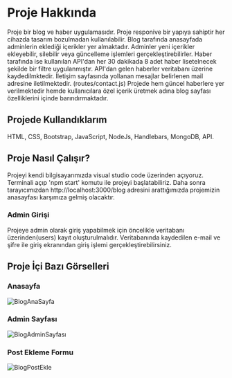 # Proje Hakkında
Proje bir blog ve haber uygulamasıdır. 
Proje responive bir yapıya sahiptir her cihazda tasarım bozulmadan kullanılabilir.
Blog tarafında anasayfada adminlerin eklediği içerikler yer almaktadır.
Adminler yeni içerikler ekleyebilir, silebilir veya güncelleme işlemleri gerçekleştirebilirler.
Haber tarafında ise kullanılan API'dan her 30 dakikada 8 adet haber lisetelnecek şekilde bir filtre uygulanmıştır.
API'dan gelen haberler veritabanı üzerine kaydedilmktedir.
İletişim sayfasında yollanan mesajlar belirlenen mail adresine iletilmektedir. (routes/contact.js)
Projede hem güncel haberlere yer verilmektedir hemde kullanıcılara özel içerik üretmek adına blog sayfası özelliklerini içinde barındırmaktadır.

## Projede Kullandıklarım
HTML, CSS, Bootstrap, JavaScript, NodeJs, Handlebars, MongoDB, API. 

## Proje Nasıl Çalışır?
Projeyi kendi bilgisayarımızda visual studio code üzerinden açıyoruz.
Terminali açıp 'npm start' komutu ile projeyi başlatabiliriz.
Daha sonra tarayıcımızdan http://localhost:3000/blog adresini arattığımızda projemizin anasayfası karşımıza gelmiş olacaktır.

### Admin Girişi
Projeye admin olarak giriş yapabilmek için öncelikle veritabanı üzerinden(users) kayıt oluşturulmalıdır.
Veritabanında kaydedilen e-mail ve şifre ile giriş ekranından giriş işlemi gerçekleştirebilirsiniz.

## Proje İçi Bazı Görselleri

### Anasayfa
![BlogAnaSayfa](https://user-images.githubusercontent.com/71833177/150979587-ed4ac59f-9450-4380-aed2-30b6393882e4.PNG)

### Admin Sayfası
![BlogAdminSayfası](https://user-images.githubusercontent.com/71833177/150980180-db4f7575-ef58-4583-957d-cbd414035dec.PNG)

### Post Ekleme Formu
![BlogPostEkle](https://user-images.githubusercontent.com/71833177/150980364-ddcee158-45bb-4877-9c79-38adcd4a9ccb.PNG)
